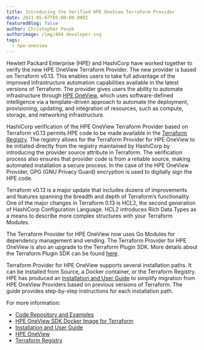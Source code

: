 ```yaml
---
title: Introducing the Verified HPE OneView Terraform Provider
date: 2021-05-07T05:00:00.000Z
featuredBlog: false
author: Christopher Pasek
authorimage: /img/404 developer.svg
tags:
  - hpe-oneview
---
```

<!--StartFragment-->

Hewlett Packard Enterprise (HPE) and HashiCorp have worked together to verify the new HPE OneView Terraform Provider. The new provider is based on Terraform v0.13. This enables users to take full advantage of the improved infrastructure automation capabilities available in the latest versions of Terraform. The provider gives users the ability to automate infrastructure through [HPE OneView](https://www.hpe.com/us/en/integrated-systems/software.html), which uses software-defined intelligence via a template-driven approach to automate the deployment, provisioning, updating, and integration of resources, such as compute, storage, and networking infrastructure.

HashiCorp verification of the HPE OneView Terraform Provider based on Terraform v0.13 permits HPE code to be made available in the [Terraform Registry](https://registry.terraform.io/providers/HewlettPackard/oneview/latest). The registry allows for the Terraform Provider for HPE OneView to be initiated directly from the registry maintained by HashiCorp by introducing the provider source attribute in Terraform. The verification process also ensures that provider code is from a reliable source, making automated installation a secure process. In the case of the HPE OneView Provider, GPG (GNU Privacy Guard) encryption is used to digitally sign the HPE code.

Terraform v0.13 is a major update that includes dozens of improvements and features spanning the breadth and depth of Terraform’s functionality. One of the major changes in Terraform 0.13 is HCL2, the second generation of HashiCorp Configuration Language. HCL2 introduces Rich Data Types as a means to describe more complex structures with your Terraform Modules. 

The Terraform Provider for HPE OneView now uses Go Modules for dependency management and vending. The Terraform Provider for HPE OneView is also an upgrade to the Terraform Plugin SDK. More details about the Terraform Plugin SDK can be found [here](https://www.terraform.io/docs/extend/guides/v1-upgrade-guide.html).

Terraform Provider for HPE OneView supports several installation paths. It can be installed from Source, a Docker container, or the Terraform Registry. HPE has produced an [Installation and User Guide](https://github.com/HewlettPackard/terraform-provider-oneview/tree/master/Migration%20Support) to simplify migration from HPE OneView Providers based on previous versions of Terraform. The guide provides step-by-step instructions for each installation path.

For more information:

* [Code Repository and Examples](https://github.com/HewlettPackard/terraform-provider-oneview) 
* [HPE OneView SDK Docker Image for Terraform](https://hub.docker.com/repository/docker/hewlettpackardenterprise/hpe-oneview-sdk-for-terraform)
* [Installation and User Guide](https://github.com/HewlettPackard/terraform-provider-oneview/tree/master/Migration%20Support)
* [HPE OneView](https://www.hpe.com/us/en/integrated-systems/software.html)
* [Terraform Registry](https://registry.terraform.io/providers/HewlettPackard/oneview/latest)

<!--EndFragment-->